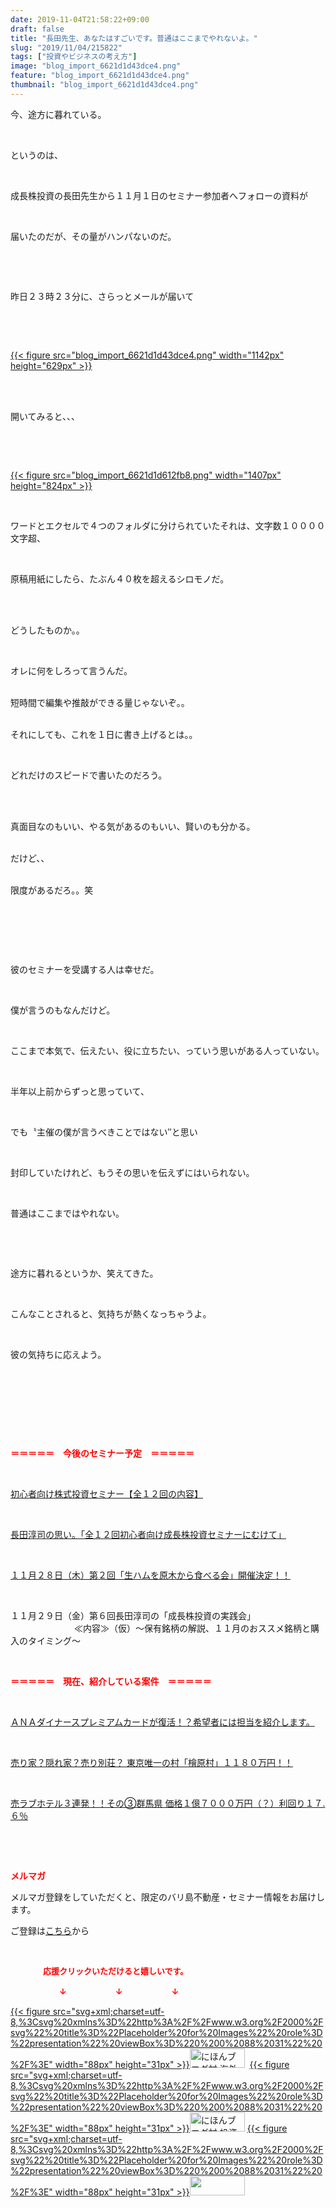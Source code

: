 ```yaml
---
date: 2019-11-04T21:58:22+09:00
draft: false
title: "長田先生、あなたはすごいです。普通はここまでやれないよ。"
slug: "2019/11/04/215822"
tags: ["投資やビジネスの考え方"]
image: "blog_import_6621d1d43dce4.png"
feature: "blog_import_6621d1d43dce4.png"
thumbnail: "blog_import_6621d1d43dce4.png"
---
```

<p>今、途方に暮れている。</p><p> </p><p>というのは、</p><p> </p><p>成長株投資の長田先生から１１月１日のセミナー参加者へフォローの資料が</p><p> </p><p>届いたのだが、その量がハンパないのだ。</p><p> </p><p> </p><p>昨日２３時２３分に、さらっとメールが届いて</p><p> </p><p> </p><p><a href="blog_import_6621d1d43dce4.png">{{< figure src="blog_import_6621d1d43dce4.png" width="1142px" height="629px" >}}</a></p><p> </p><p><br/>開いてみると、、、</p><p> </p><p> </p><p><a href="blog_import_6621d1d612fb8.png">{{< figure src="blog_import_6621d1d612fb8.png" width="1407px" height="824px" >}}</a></p><p> </p><p>ワードとエクセルで４つのフォルダに分けられていたそれは、文字数１００００文字超、</p><p> </p><p>原稿用紙にしたら、たぶん４０枚を超えるシロモノだ。</p><p> </p><p><br/>どうしたものか。。</p><p> </p><p>オレに何をしろって言うんだ。</p><p><br/>短時間で編集や推敲ができる量じゃないぞ。。</p><p><br/>それにしても、これを１日に書き上げるとは。。</p><p> </p><p>どれだけのスピードで書いたのだろう。</p><p> </p><p><br/>真面目なのもいい、やる気があるのもいい、賢いのも分かる。</p><p><br/>だけど、、</p><p><br/>限度があるだろ。。笑</p><p> </p><p> </p><p> </p><p>彼のセミナーを受講する人は幸せだ。</p><p> </p><p>僕が言うのもなんだけど。</p><p> </p><p>ここまで本気で、伝えたい、役に立ちたい、っていう思いがある人っていない。</p><p> </p><p>半年以上前からずっと思っていて、</p><p> </p><p>でも〝主催の僕が言うべきことではない″と思い</p><p> </p><p>封印していたけれど、もうその思いを伝えずにはいられない。</p><p> </p><p>普通はここまではやれない。</p><p> </p><p> </p><p>途方に暮れるというか、笑えてきた。</p><p> </p><p>こんなことされると、気持ちが熱くなっちゃうよ。</p><p> </p><p>彼の気持ちに応えよう。</p><p> </p><p> </p><p> </p><p> </p><p><span style="font-weight: bold;"><span style="color: rgb(255, 0, 0);">＝＝＝＝＝　今後のセミナー予定　＝＝＝＝＝</span></span></p><p> </p><p><a href="https://ameblo.jp/baliclub/entry-12526587328.html" target="_blank">初心者向け株式投資セミナー【全１２回の内容】</a></p><p> </p><p><span style="color: rgb(255, 0, 0);"><a href="https://ameblo.jp/baliclub/entry-12526985641.html" target="_blank">長田淳司の思い。「全１２回初心者向け成長株投資セミナーにむけて」</a></span></p><p> </p><p><a href="https://ameblo.jp/baliclub/entry-12540198258.html" target="_blank">１１月２８日（木）第２回「生ハムを原木から食べる会」開催決定！！</a></p><p> </p><p>１１月２９日（金）第６回長田淳司の「成長株投資の実践会」<br/> 　　　　　　　≪内容≫（仮）～保有銘柄の解説、１１月のおススメ銘柄と購入のタイミング～</p><p> </p><p><span style="font-weight: bold;"><span style="color: rgb(255, 0, 0);">＝＝＝＝＝　現在、紹介している案件　＝＝＝＝＝</span></span></p><p> </p><p><a href="https://ameblo.jp/baliclub/entry-12529998383.html" target="_blank">ＡＮＡダイナースプレミアムカードが復活！？希望者には担当を紹介します。</a></p><p> </p><p><a href="https://ameblo.jp/baliclub/entry-12500415311.html" target="_blank">売り家？隠れ家？売り別荘？ 東京唯一の村「檜原村」１１８０万円！！</a></p><p> </p><p><a href="https://ameblo.jp/baliclub/entry-12504218353.html" target="_blank">売ラブホテル３連発！！その③群馬県 価格１億７０００万円（？）利回り１７.６％</a></p><p> </p><p> </p><p><span style="font-weight: bold;"><span style="color: rgb(255, 0, 0);">メルマガ</span></span></p><p>メルマガ登録をしていただくと、限定のバリ島不動産・セミナー情報をお届けします。</p><p>ご登録は<a href="f9eeVI" target="_blank">こちら</a>から</p><p style="text-align: center;"> </p><p><font color="#ff0000" size="2"><strong>　　　　応援クリックいただけると嬉しいです。</strong></font></p><p><font color="#ff0000" size="2"><strong>　　　　　　↓　　　　　　↓　　　　　　↓</strong></font></p><p><a href="ranking.html?p_cid=01260127" id="&amp;blogmura_banner">{{< figure src="svg+xml;charset=utf-8,%3Csvg%20xmlns%3D%22http%3A%2F%2Fwww.w3.org%2F2000%2Fsvg%22%20title%3D%22Placeholder%20for%20Images%22%20role%3D%22presentation%22%20viewBox%3D%220%200%2088%2031%22%20%2F%3E" width="88px" height="31px" >}}<noscript><img alt="にほんブログ村 海外生活ブログ バリ島情報へ" border="0" height="31" src="//overseas.blogmura.com/bali/img/bali88_31.gif" width="88"></noscript></a>  <a href="ranking.html?p_cid=01260127" id="&amp;blogmura_banner">{{< figure src="svg+xml;charset=utf-8,%3Csvg%20xmlns%3D%22http%3A%2F%2Fwww.w3.org%2F2000%2Fsvg%22%20title%3D%22Placeholder%20for%20Images%22%20role%3D%22presentation%22%20viewBox%3D%220%200%2088%2031%22%20%2F%3E" width="88px" height="31px" >}}<noscript><img alt="にほんブログ村 投資ブログ 不動産投資へ" border="0" height="31" src="//investment.blogmura.com/hudousantoushi/img/hudousantoushi88_31.gif" width="88"></noscript></a> <a href="link.php?1804582" title="人気ブログランキングへ">{{< figure src="svg+xml;charset=utf-8,%3Csvg%20xmlns%3D%22http%3A%2F%2Fwww.w3.org%2F2000%2Fsvg%22%20title%3D%22Placeholder%20for%20Images%22%20role%3D%22presentation%22%20viewBox%3D%220%200%2088%2031%22%20%2F%3E" width="88px" height="31px" >}}<noscript><img border="0" height="31" src="https://blog.with2.net/img/banner/banner_22.gif" width="88"></noscript></a></p>

